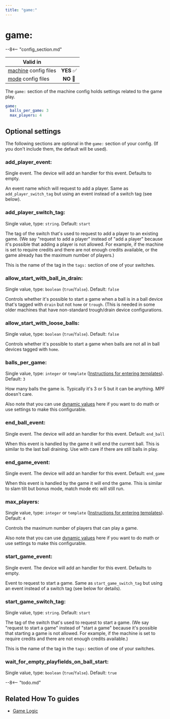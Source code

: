 ```yaml
---
title: "game:"
---
```


# game:


--8<-- "config_section.md"

| Valid in | |
|-----|:----:|
|[machine](instructions/machine_config.md) config files |**YES** :white_check_mark:|
|[mode](instructions/mode_config.md) config files|**NO** :no_entry_sign:|

The `game:` section of the machine config holds settings related to the
game play.

``` yaml
game:
  balls_per_game: 3
  max_players: 4
```

## Optional settings

The following sections are optional in the `game:` section of your
config. (If you don't include them, the default will be used).

### add_player_event:

Single event. The device will add an handler for this event. Defaults to
empty.

An event name which will request to add a player. Same as
`add_player_switch_tag` but using an event instead of a switch tag (see
below).

### add_player_switch_tag:

Single value, type: `string`. Default: `start`

The tag of the switch that's used to request to add a player to an
existing game. (We say "request to add a player" instead of "add a
player" because it's possible that adding a player is not allowed. For
example, if the machine is set to require credits and there are not
enough credits available, or the game already has the maximum number of
players.)

This is the name of the tag in the `tags:` section of one of your
switches.

### allow_start_with_ball_in_drain:

Single value, type: `boolean` (`true`/`false`). Default: `false`

Controls whether it's possible to start a game when a ball is in a ball
device that's tagged with `drain` but not `home` or `trough`. (This is
needed in some older machines that have non-standard trough/drain device
configurations.

### allow_start_with_loose_balls:

Single value, type: `boolean` (`true`/`false`). Default: `false`

Controls whether it's possible to start a game when balls are not all
in ball devices tagged with `home`.

### balls_per_game:

Single value, type: `integer` or `template`
([Instructions for entering templates](instructions/dynamic_values.md)). Default: `3`

How many balls the game is. Typically it's 3 or 5 but it can be
anything. MPF doesn't care.

Also note that you can use
[dynamic values](instructions/dynamic_values.md) here if you want to do math or use settings to make this
configurable.

### end_ball_event:

Single event. The device will add an handler for this event. Default:
`end_ball`

When this event is handled by the game it will end the current ball.
This is similar to the last ball draining. Use with care if there are
still balls in play.

### end_game_event:

Single event. The device will add an handler for this event. Default:
`end_game`

When this event is handled by the game it will end the game. This is
similar to slam tilt but bonus mode, match mode etc will still run.

### max_players:

Single value, type: `integer` or `template`
([Instructions for entering templates](instructions/dynamic_values.md)). Default: `4`

Controls the maximum number of players that can play a game.

Also note that you can use
[dynamic values](instructions/dynamic_values.md) here if you want to do math or use settings to make this
configurable.

### start_game_event:

Single event. The device will add an handler for this event. Defaults to
empty.

Event to request to start a game. Same as `start_game_switch_tag` but
using an event instead of a switch tag (see below for details).

### start_game_switch_tag:

Single value, type: `string`. Default: `start`

The tag of the switch that's used to request to start a game. (We say
"request to start a game" instead of "start a game" because it's
possible that starting a game is not allowed. For example, if the
machine is set to require credits and there are not enough credits
available.)

This is the name of the tag in the `tags:` section of one of your
switches.

### wait_for_empty_playfields_on_ball_start:

Single value, type: `boolean` (`true`/`false`). Default: `true`

--8<-- "todo.md"

## Related How To guides

* [Game Logic](../game_logic/index.md)
